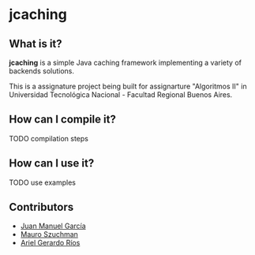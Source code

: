 jcaching
========

What is it?
-----------

**jcaching** is a simple Java caching framework implementing a variety of
backends solutions.

This is a assignature project being built for assignarture "Algoritmos II" in
Universidad Tecnológica Nacional - Facultad Regional Buenos Aires.

How can I compile it?
---------------------

TODO compilation steps

How can I use it?
-----------------

TODO use examples

Contributors
------------

* [Juan Manuel García](https://github.com/jmg)
* [Mauro Szuchman](https://github.com/mszuchman)
* [Ariel Gerardo Ríos](https://github.com/ariel17)
